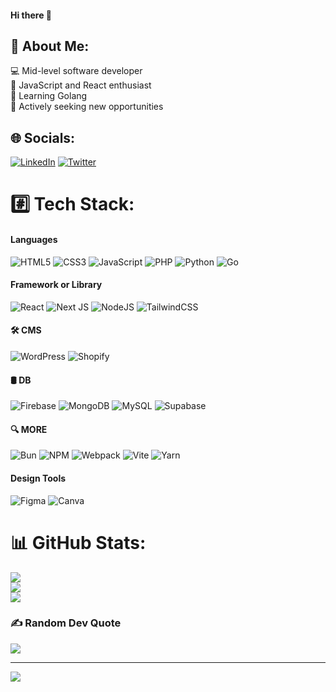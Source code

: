 #### Hi there 👋

## 💫 About Me:
💻 Mid-level software developer<br>
🚀 JavaScript and React enthusiast<br>
🌱 Learning Golang<br>
🔭 Actively seeking new opportunities

## 🌐 Socials:
[![LinkedIn](https://img.shields.io/badge/LinkedIn-%230077B5.svg?logo=linkedin&logoColor=white)](https://linkedin.com/in/mrsbs) [![Twitter](https://img.shields.io/badge/X-black.svg?logo=X&logoColor=white)](https://x.com/subaasw) 

# #️⃣ Tech Stack:

#### Languages
![HTML5](https://img.shields.io/badge/html5-%23E34F26.svg?style=for-the-badge&logo=html5&logoColor=white) 
![CSS3](https://img.shields.io/badge/css3-%231572B6.svg?style=for-the-badge&logo=css3&logoColor=white)
![JavaScript](https://img.shields.io/badge/javascript-%23323330.svg?style=for-the-badge&logo=javascript&logoColor=%23F7DF1E) 
![PHP](https://img.shields.io/badge/php-%23777BB4.svg?style=for-the-badge&logo=php&logoColor=white) 
![Python](https://img.shields.io/badge/python-3670A0?style=for-the-badge&logo=python&logoColor=ffdd54) 
![Go](https://img.shields.io/badge/go-%2300ADD8.svg?style=for-the-badge&logo=go&logoColor=white)

#### Framework or Library
![React](https://img.shields.io/badge/react-%2320232a.svg?style=for-the-badge&logo=react&logoColor=%2361DAFB)
![Next JS](https://img.shields.io/badge/Next-black?style=for-the-badge&logo=next.js&logoColor=white)
![NodeJS](https://img.shields.io/badge/node.js-6DA55F?style=for-the-badge&logo=node.js&logoColor=white)
![TailwindCSS](https://img.shields.io/badge/tailwindcss-%2338B2AC.svg?style=for-the-badge&logo=tailwind-css&logoColor=white)


#### 🛠️ CMS
![WordPress](https://img.shields.io/badge/WordPress-%23117AC9.svg?style=for-the-badge&logo=WordPress&logoColor=white)
![Shopify](https://img.shields.io/badge/Shopify-96bf48?logo=shopify&style=for-the-badge&logoColor=white)

#### 🛢 DB
![Firebase](https://img.shields.io/badge/Firebase-FFA611?style=for-the-badge&logo=Firebase&logoColor=white) ![MongoDB](https://img.shields.io/badge/MongoDB-589636.svg?style=for-the-badge&logo=mongodb&logoColor=white) ![MySQL](https://img.shields.io/badge/mysql-00758f?style=for-the-badge&logo=mysql&logoColor=white)
![Supabase](https://img.shields.io/badge/Supabase-3ECF8E?style=for-the-badge&logo=supabase&logoColor=white)

#### 🔍 MORE
![Bun](https://img.shields.io/badge/Bun-%23000000.svg?style=for-the-badge&logo=bun&logoColor=white) 
![NPM](https://img.shields.io/badge/NPM-%23CB3837.svg?style=for-the-badge&logo=npm&logoColor=white) 
![Webpack](https://img.shields.io/badge/webpack-%238DD6F9.svg?style=for-the-badge&logo=webpack&logoColor=black) 
![Vite](https://img.shields.io/badge/vite-%23646CFF.svg?style=for-the-badge&logo=vite&logoColor=white) 
![Yarn](https://img.shields.io/badge/yarn-%232C8EBB.svg?style=for-the-badge&logo=yarn&logoColor=white) 

#### Design Tools

![Figma](https://img.shields.io/badge/figma-ff7262.svg?style=for-the-badge&logo=figma&logoColor=white) ![Canva](https://img.shields.io/badge/Canva-7D2AE7.svg?style=for-the-badge&logo=Canva&logoColor=white)

# 📊 GitHub Stats:
![](https://github-readme-stats.vercel.app/api?username=subaasw&theme=dark&hide_border=false&include_all_commits=true&count_private=true)<br/>
![](https://github-readme-streak-stats.herokuapp.com/?user=subaasw&theme=dark&hide_border=false)<br/>
![](https://github-readme-stats.vercel.app/api/top-langs/?username=subaasw&theme=dark&hide_border=false&include_all_commits=true&count_private=true&layout=compact)

### ✍️ Random Dev Quote
![](https://quotes-github-readme.vercel.app/api?type=horizontal&theme=radical)

---
[![](https://visitcount.itsvg.in/api?id=subaasw&icon=5&color=1)](https://visitcount.itsvg.in)
